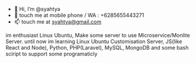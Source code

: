 - 👋 Hi, I’m @syahtya
- 📱 touch me at mobile phone / WA : +6285655443271
- 📫 touch me at syahtya@gmail.com

im enthusiast Linux Ubuntu, Make some server to use Microservice/Monlite Server. 
until now im learning Linux Ubuntu Customisation Server, JS(like React and Node), Python, PHP(Laravel), MySQL, MongoDB and some bash sciript  to support some programaticly

<!---
syahtya/syahtya is a ✨ special ✨ repository because its `README.md` (this file) appears on your GitHub profile.
You can click the Preview link to take a look at your changes.
--->
